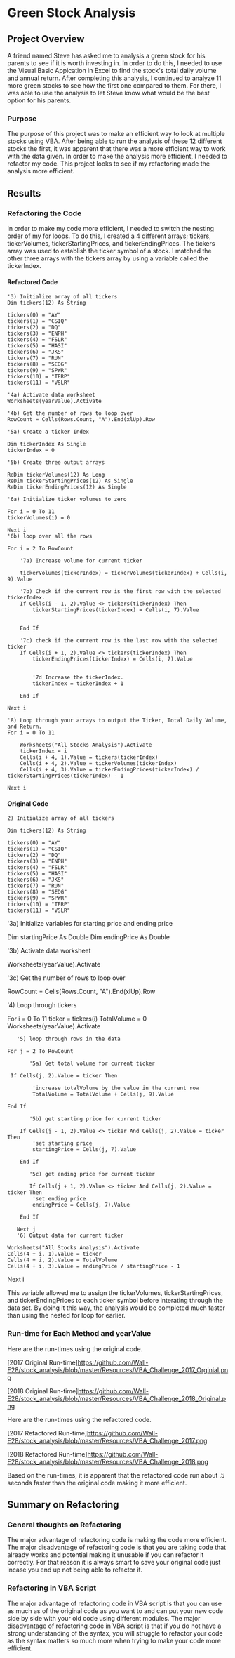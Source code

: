 # Green Stock Analysis

## Project Overview

A friend named Steve has asked me to analysis a green stock for his parents to see if it is worth 
investing in. In order to do this, I needed to use the Visual Basic Appication in Excel to find the 
stock's total daily volume and annual return. After completing this analysis, I continued to analyze 
11 more green stocks to see how the first one compared to them. For there, I was able to use the
analysis to let Steve know what would be the best option for his parents.

### Purpose

The purpose of this project was to make an efficient way to look at multiple stocks using VBA. After 
being able to run the analysis of these 12 different stocks the first, it was apparent that there was 
a more efficient way to work with the data given. In order to make the analysis more efficient, I needed 
to refactor my code. This project looks to see if my refactoring made the analysis more efficient.

## Results

### Refactoring the Code

In order to make my code more efficient, I needed to switch the nesting order of my for loops. To do this,
I created a 4 different arrays; tickers, tickerVolumes, tickerStartingPrices, and tickerEndingPrices. 
The tickers array was used to establish the ticker symbol of a stock. I matched the other three arrays 
with the tickers array by using a variable called the tickerIndex. 

#### Refactored Code

    '3) Initialize array of all tickers
    Dim tickers(12) As String
    
    tickers(0) = "AY"
    tickers(1) = "CSIQ"
    tickers(2) = "DQ"
    tickers(3) = "ENPH"
    tickers(4) = "FSLR"
    tickers(5) = "HASI"
    tickers(6) = "JKS"
    tickers(7) = "RUN"
    tickers(8) = "SEDG"
    tickers(9) = "SPWR"
    tickers(10) = "TERP"
    tickers(11) = "VSLR"
    
    '4a) Activate data worksheet
    Worksheets(yearValue).Activate
    
    '4b) Get the number of rows to loop over
    RowCount = Cells(Rows.Count, "A").End(xlUp).Row
    
    '5a) Create a ticker Index
    
    Dim tickerIndex As Single
    tickerIndex = 0

    '5b) Create three output arrays
    
    ReDim tickerVolumes(12) As Long
    ReDim tickerStartingPrices(12) As Single
    ReDim tickerEndingPrices(12) As Single
    
    '6a) Initialize ticker volumes to zero
        
    For i = 0 To 11
    tickerVolumes(i) = 0
    
    Next i
    '6b) loop over all the rows
    
    For i = 2 To RowCount
    
        '7a) Increase volume for current ticker
       
        tickerVolumes(tickerIndex) = tickerVolumes(tickerIndex) + Cells(i, 9).Value
        
        '7b) Check if the current row is the first row with the selected tickerIndex.
        If Cells(i - 1, 2).Value <> tickers(tickerIndex) Then
            tickerStartingPrices(tickerIndex) = Cells(i, 7).Value
            
            
        End If
        
        '7c) check if the current row is the last row with the selected ticker
        If Cells(i + 1, 2).Value <> tickers(tickerIndex) Then
            tickerEndingPrices(tickerIndex) = Cells(i, 7).Value
            

            '7d Increase the tickerIndex.
            tickerIndex = tickerIndex + 1
            
        End If
    
    Next i
    
    '8) Loop through your arrays to output the Ticker, Total Daily Volume, and Return.
    For i = 0 To 11
        
        Worksheets("All Stocks Analysis").Activate
        tickerIndex = i
        Cells(i + 4, 1).Value = tickers(tickerIndex)
        Cells(i + 4, 2).Value = tickerVolumes(tickerIndex)
        Cells(i + 4, 3).Value = tickerEndingPrices(tickerIndex) / tickerStartingPrices(tickerIndex) - 1
        
    Next i

#### Original Code 

    2) Initialize array of all tickers
   
    Dim tickers(12) As String

    tickers(0) = "AY"
    tickers(1) = "CSIQ"
    tickers(2) = "DQ"
    tickers(3) = "ENPH"
    tickers(4) = "FSLR"
    tickers(5) = "HASI"
    tickers(6) = "JKS"
    tickers(7) = "RUN"
    tickers(8) = "SEDG"
    tickers(9) = "SPWR"
    tickers(10) = "TERP"
    tickers(11) = "VSLR"

   '3a) Initialize variables for starting price and ending price

Dim startingPrice As Double
Dim endingPrice As Double

   '3b) Activate data worksheet
   
Worksheets(yearValue).Activate

   '3c) Get the number of rows to loop over
   
RowCount = Cells(Rows.Count, "A").End(xlUp).Row

   '4) Loop through tickers
   
For i = 0 To 11
    ticker = tickers(i)
    TotalVolume = 0
    Worksheets(yearValue).Activate
    
       '5) loop through rows in the data
       
    For j = 2 To RowCount
    
           '5a) Get total volume for current ticker

     If Cells(j, 2).Value = ticker Then

            'increase totalVolume by the value in the current row
            TotalVolume = TotalVolume + Cells(j, 9).Value
    
    End If
    
           '5b) get starting price for current ticker

        If Cells(j - 1, 2).Value <> ticker And Cells(j, 2).Value = ticker Then
            'set starting price
            startingPrice = Cells(j, 7).Value

        End If

           '5c) get ending price for current ticker
           
           If Cells(j + 1, 2).Value <> ticker And Cells(j, 2).Value = ticker Then
            'set ending price
            endingPrice = Cells(j, 7).Value

        End If

       Next j
       '6) Output data for current ticker

    Worksheets("All Stocks Analysis").Activate
    Cells(4 + i, 1).Value = ticker
    Cells(4 + i, 2).Value = TotalVolume
    Cells(4 + i, 3).Value = endingPrice / startingPrice - 1

   Next i



This variable allowed me to assign the tickerVolumes, tickerStartingPrices, and tickerEndingPrices to 
each ticker symbol before interating through the data set. By doing it this way, the analysis would be 
completed much faster than using the nested for loop for earlier.

### Run-time for Each Method and yearValue

Here are the run-times using the original code.

[2017 Original Run-time]<https://github.com/Wall-E28/stock_analysis/blob/master/Resources/VBA_Challenge_2017_Orginial.png> 

[2018 Original Run-time]<https://github.com/Wall-E28/stock_analysis/blob/master/Resources/VBA_Challenge_2018_Original.png>

Here are the run-times using the refactored code.

[2017 Refactored Run-time]<https://github.com/Wall-E28/stock_analysis/blob/master/Resources/VBA_Challenge_2017.png>

[2018 Refactored Run-time]<https://github.com/Wall-E28/stock_analysis/blob/master/Resources/VBA_Challenge_2018.png>

Based on the run-times, it is apparent that the refactored code run about .5 seconds faster than the original code making it more efficient. 

## Summary on Refactoring 

### General thoughts on Refactoring

The major advantage of refactoring code is making the code more efficient. The major disadvantage of refactoring code is that you are taking code that already works and potential making it unusable if you can refactor it correctly. For that reason it is always smart to save your original code just incase you end up not being able to refactor it. 

### Refactoring in VBA Script

The major advantage of refactoring code in VBA script is that you can use as much as of the original code as you want to and can put your new code side by side with your old code using different modules. The major disadvantage of refactoring code in VBA script is that if you do not have a strong understanding of the syntax, you will struggle to refactor your code as the syntax matters so much more when trying to make your code more efficient. 